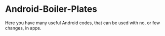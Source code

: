 # Android-Boiler-Plates

Here you have many useful Android codes, that can be used with no, or few changes, in apps.

